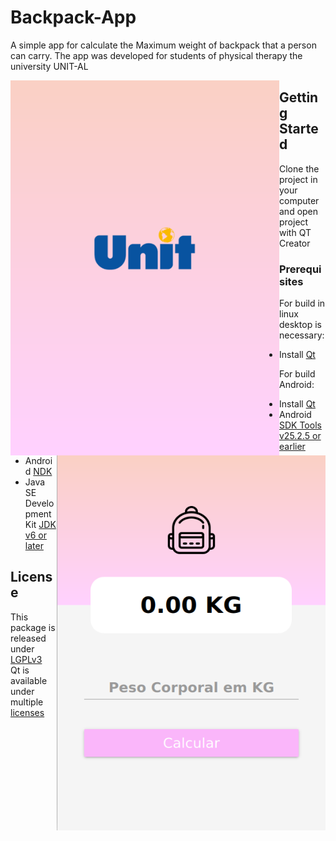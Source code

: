 # Backpack-App
A simple app for calculate the Maximum weight of backpack that a person can carry. The app was developed for students of physical therapy the university UNIT-AL  

<img src="images/Screen1.png" width="430" height ="600" align="left"> 
<img src="images/Screen2.png" width="430" height ="600" align="right">  


## Getting Started
Clone the project in your computer and open project with QT Creator

### Prerequisites
For build in linux desktop is necessary:  
* Install [Qt](https://www.qt.io/download)  

For build Android:  
* Install [Qt](https://www.qt.io/download)  
* Android [SDK Tools v25.2.5 or earlier](https://developer.android.com/studio)  
* Android [NDK](https://developer.android.com/ndk/downloads)  
* Java SE Development Kit [JDK v6 or later](https://www.oracle.com/technetwork/java/javase/downloads/jdk7-downloads-1880260.html)

## License
This package is released under [LGPLv3](https://opensource.org/licenses/LGPL-3.0)  
Qt is available under multiple [licenses](https://www.qt.io/licensing/)
